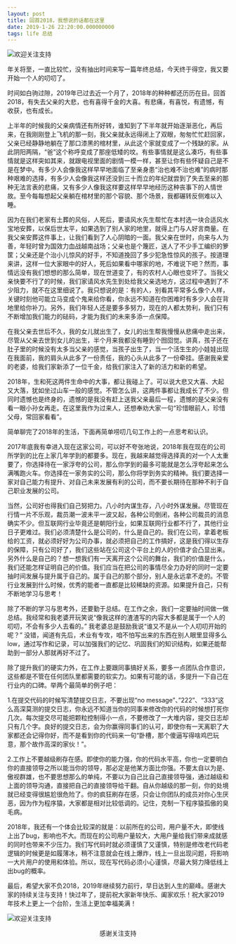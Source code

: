 ```yaml
---
layout: post
title: 回首2018，我想说的话都在这里
date: 2019-1-26 22:20:00.000000000
tags: life 总结
---
```



![欢迎关注支持](https://apestalk.github.io/assets/BlogImages/2019_new_year.png)


年关将至，一直比较忙，没有抽出时间来写一篇年终总结，今天终于得空，我又要开始一个人的叨叨了。

时间如白驹过隙，2019年已过去近一个月了，2018年的种种都还历历在目。回首2018，有失去父亲的大悲，也有喜得千金的大喜。有悲痛，有喜悦，有遗憾，有收获，也有成长。

上半年的时候我的父亲病情还有所好转，谁知到了下半年就开始逐渐恶化，再后来，在我刚刚登上飞机的那一刻，我父亲就永远得闭上了双眼，匆匆忙忙赶回家，父亲已经静静地躺在了那口漆黑的棺材里，从此这个家就变成了一个残缺的家。从此阴阳两隔，“爸”这个称呼变成了那座低矮的坟。有些事情就是这么凑巧，有些事情就是这样突如其来，就跟电视里面的剧情一模一样，甚至让你有些怀疑自己是不是在梦中。有多少人会像我这样早早地面临了至亲身患“治也难不治也难”的病时那种艰难的选择，有多少人会像我这样还没到三十而立的年纪就尝到了失去至亲的那种无法言表的悲痛，又有多少人像我这样要这样早早地经历这种丧事下的人情世故。至今每每想起父亲躺在棺材里的那个容貌、那个场景，我都碾转反侧难以入睡。

因为在我们老家有土葬的风俗，人死后，要请风水先生帮忙在本村选一块合适风水宝地安葬，以保后世太平，如果选到了别人家的地里，就得上门与人好言商量。在我父亲安葬这件事上，让我们看到了人心阴暗的一面。我父亲在世时，向来与人为善，年轻时曾为国效力血战越南战场；父亲也是个篾匠，送人了不少手工编织的箩筐；父亲还是个治小儿惊风的好手，不知道挽回了多少犯急性惊风的孩子。按道理来讲，这样一位大家眼中的好人，死后如果看中哪家的地，不难说下吧？然而，事情远没有我们想想的那么简单，现在世道变了，有的农村人心眼也变坏了。当我父亲快要不行了的时候，我们家请风水先生到处给我父亲选地方，这过程中遇到了不少阻力，就不在这里细说了。我只想说的是：有的人，别看其平常多么像个人样，关键时刻他可能立马变成个鬼来给你看，你永远不知道在你困难时有多少人会在背地里给你补刀。另外，我们年轻人还是要多多努力，现在的人都太势利，我们只有不断增加我们能力的砝码，才能为我们的未来多添一点保障。

在我父亲去世后不久，我的女儿就出生了，女儿的出生帮我慢慢从悲痛中走出来，尽管从父亲去世到女儿的出生，半个月来我都没有睡到个囫囵觉。讲真，孩子还在肚子里的时候没有太多当父亲的感觉，当孩子出生了，当一个活生生的小娃娃出现在我面前，我的肩头从此多了一份责任，我的心头从此多了一份牵挂。感谢我亲爱的老婆，给我们家新添了一位千金，给我们家注入了新的活力和新的希望。

2018年，生和死这两件生命中的大事，都让我碰上了。可以说大悲又大喜、大起又大落，犹如坐过山车一般的感觉。不管怎么讲，这两件事都让我成长了不少。但同时遗憾也是终身的，遗憾的是我没有赶上送我父亲最后一程，遗憾的是父亲没有看一眼小孙女再走。在这里我作为过来人，还想奉劝大家一句“珍惜眼前人，珍惜父母，常回家看看”。

简单聊完了2018年的生活，下面再简单唠叨几句工作上的一点思考和认识。

2017年底我有幸进入现在这家公司，可以好不夸张地说，2018年我在现在的公司所学到的比在上家几年学到的都要多。现在，我越来越觉得选择真的对一个人太重要了，你选择待在一家浮夸的公司，那么你学到的最多可能就是怎么浮夸起来怎么满嘴跑火车。你选择在一家务实的公司，那么你将学到务实的精神。我们要选择一家对自己能力有提升、对自己未来发展有利的公司，而不要长期待在那种不利于自己职业发展的公司。

当然，公司好也得我们自己努把力。八小时内谋生存，八小时外谋发展。尽管现在行情一片不乐观，裁员潮一波未平一波又起，各种公司倒闭，各种公司裁员的消息确实不少。但互联网行业毕竟还是朝阳行业，如果互联网行业都不行了，其他行业日子更难过。我们必须清楚什么是公司的，什么是自己的。我们在公司，拿着老板给的工资，就必须好好为公司办事，就必须把自己的工作搞好，这是我们得以生存的保障，只有公司好了，我们这些站在公司这个平台上的人的价值才会凸显出来。另外什么是自己的？想一想我们有一天离开这个公司的舞台，我们的价值是什么，我们还能怎样证明自己的价值。我们应当在把公司的事情尽全力办好的同时一定要抽时间发展与提升属于自己的。属于自己的那个部分，别人是永远拿不走的。不管行业发展到什么时候，优秀的能者一直都是比较稀缺的资源。如果提升自己，只有不断地学习与思考！

除了不断的学习与思考外，还要勤于总结。在工作之余，我们一定要抽时间做一做总结。我经常和我老婆开玩笑说“像我这样的渣渣写的内容大多都是属于一个人的叨叨，不会有多少人去看的。” 我老婆总是鼓励我说“谁又不是从一个人叨叨开始的呢？” 没错，闻道有先后，术业有专攻，咱不怕写出来的东西在别人眼里显得多么low，通过写作和记录，可以加强我们的记忆、巩固我们的知识结构，如果还能帮助到一部分人那就再好不过了。

除了提升我们的硬实力外，在工作上要跟同事搞好关系，要多一点团队合作意识，这些都是不管在任何团队里都需要的软实力。如果有可能的话，多提升一下自己在行业内的口碑。举两个最简单的例子吧：

1.在提交代码的时候写清楚提交日志，不要出现“no message”、”222”、“333”这么高深莫测的提交日志，你永远不知道当你的同事来修改你的代码的时候想打死你几次。每次提交尽可能把颗粒控制得小一点，不要修改了一大堆内容，提交日志却只有几个字。良好的提交日志，会为你赢得同事们的认可，即使你有一天离职了大家都还会记得你好，而不是看到你的代码来一句“卧槽，那个傻逼写得啥鸡巴玩意，那个故作高深的家伙！”。

2.工作上不要越级刷存在感。即使你的能力强，你的代码水平高，你也一定要明白你的直接领导之所以能当你的领导，那必定是他某方面比你强。不要太自以为是、傲视群雄，也不要思想那么的单纯，不要以为自己比自己直接领导强，通过越级和上面的领导沟通，直接把自己的直接领导给干翻。自从你越级的那一刻，你的处境就已经变得很尴尬很危险了。你的疯狂刷存在感，只会让你团队的成员对你心生厌恶，因为作为程序猿，大家都是相对比较低调的。记住，克制一下程序猿孤傲的臭毛病。

2018年，我还有一个体会比较深的就是：以前所在的公司，用户量不大，即使线上出了bug，影响也不大。而现在的公司用户量较大，大用户量给我们带来成就感的同时也带来不少压力。我们写代码时就必须谨慎了又谨慎，特别是修改老代码老逻辑的时候更是如履薄冰，稍不注意就会在线上爆炸，线上一旦出现问题，将影响一大片用户的使用和体验。所以，现在写代码必须小心谨慎，尽最大努力降低线上出bug的概率。

最后，希望大家不负2018，2019年继续努力前行，早日达到人生的巅峰。感谢大家的持续关注与支持！快过年了，提前祝大家新年快乐、阖家欢乐！祝大家2019年技术上更上一个台阶，生活上更加幸福美满！






![欢迎关注支持](https://apestalk.github.io/assets/BlogImages/wx.jpeg)
<center>感谢关注支持</center>

